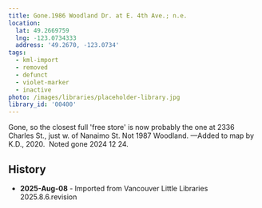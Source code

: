 ```yaml
---
title: Gone.1986 Woodland Dr. at E. 4th Ave.; n.e.
location:
  lat: 49.2669759
  lng: -123.0734333
  address: '49.2670, -123.0734'
tags:
  - kml-import
  - removed
  - defunct
  - violet-marker
  - inactive
photo: /images/libraries/placeholder-library.jpg
library_id: '00400'
---
```

Gone, so the closest full 'free store' is now probably the one at 2336 Charles St., just w. of Nanaimo St.
Not 1987 Woodland.
—Added to map by K.D., 2020.  
Noted gone 2024 12 24.

## History
- **2025-Aug-08** - Imported from Vancouver Little Libraries 2025.8.6.revision
